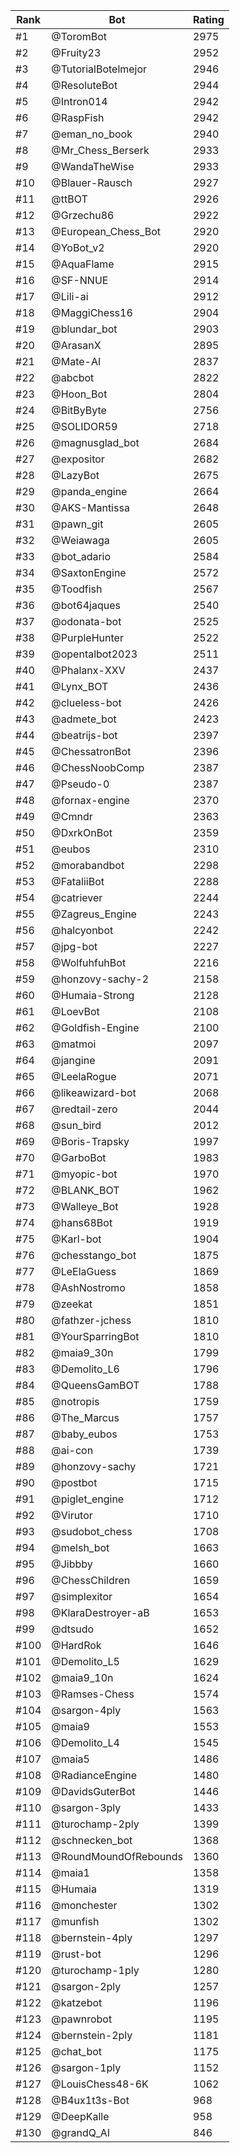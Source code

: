 Rank|Bot|Rating
---|---|---
#1|@ToromBot|2975
#2|@Fruity23|2952
#3|@TutorialBotelmejor|2946
#4|@ResoluteBot|2944
#5|@Intron014|2942
#6|@RaspFish|2942
#7|@eman_no_book|2940
#8|@Mr_Chess_Berserk|2933
#9|@WandaTheWise|2933
#10|@Blauer-Rausch|2927
#11|@ttBOT|2926
#12|@Grzechu86|2922
#13|@European_Chess_Bot|2920
#14|@YoBot_v2|2920
#15|@AquaFlame|2915
#16|@SF-NNUE|2914
#17|@Lili-ai|2912
#18|@MaggiChess16|2904
#19|@blundar_bot|2903
#20|@ArasanX|2895
#21|@Mate-AI|2837
#22|@abcbot|2822
#23|@Hoon_Bot|2804
#24|@BitByByte|2756
#25|@SOLIDOR59|2718
#26|@magnusglad_bot|2684
#27|@expositor|2682
#28|@LazyBot|2675
#29|@panda_engine|2664
#30|@AKS-Mantissa|2648
#31|@pawn_git|2605
#32|@Weiawaga|2605
#33|@bot_adario|2584
#34|@SaxtonEngine|2572
#35|@Toodfish|2567
#36|@bot64jaques|2540
#37|@odonata-bot|2525
#38|@PurpleHunter|2522
#39|@opentalbot2023|2511
#40|@Phalanx-XXV|2437
#41|@Lynx_BOT|2436
#42|@clueless-bot|2426
#43|@admete_bot|2423
#44|@beatrijs-bot|2397
#45|@ChessatronBot|2396
#46|@ChessNoobComp|2387
#47|@Pseudo-0|2387
#48|@fornax-engine|2370
#49|@Cmndr|2363
#50|@DxrkOnBot|2359
#51|@eubos|2310
#52|@morabandbot|2298
#53|@FataliiBot|2288
#54|@catriever|2244
#55|@Zagreus_Engine|2243
#56|@halcyonbot|2242
#57|@jpg-bot|2227
#58|@WolfuhfuhBot|2216
#59|@honzovy-sachy-2|2158
#60|@Humaia-Strong|2128
#61|@LoevBot|2108
#62|@Goldfish-Engine|2100
#63|@matmoi|2097
#64|@jangine|2091
#65|@LeelaRogue|2071
#66|@likeawizard-bot|2068
#67|@redtail-zero|2044
#68|@sun_bird|2012
#69|@Boris-Trapsky|1997
#70|@GarboBot|1983
#71|@myopic-bot|1970
#72|@BLANK_BOT|1962
#73|@Walleye_Bot|1928
#74|@hans68Bot|1919
#75|@Karl-bot|1904
#76|@chesstango_bot|1875
#77|@LeElaGuess|1869
#78|@AshNostromo|1858
#79|@zeekat|1851
#80|@fathzer-jchess|1810
#81|@YourSparringBot|1810
#82|@maia9_30n|1799
#83|@Demolito_L6|1796
#84|@QueensGamBOT|1788
#85|@notropis|1759
#86|@The_Marcus|1757
#87|@baby_eubos|1753
#88|@ai-con|1739
#89|@honzovy-sachy|1721
#90|@postbot|1715
#91|@piglet_engine|1712
#92|@Virutor|1710
#93|@sudobot_chess|1708
#94|@melsh_bot|1663
#95|@Jibbby|1660
#96|@ChessChildren|1659
#97|@simplexitor|1654
#98|@KlaraDestroyer-aB|1653
#99|@dtsudo|1652
#100|@HardRok|1646
#101|@Demolito_L5|1629
#102|@maia9_10n|1624
#103|@Ramses-Chess|1574
#104|@sargon-4ply|1563
#105|@maia9|1553
#106|@Demolito_L4|1545
#107|@maia5|1486
#108|@RadianceEngine|1480
#109|@DavidsGuterBot|1446
#110|@sargon-3ply|1433
#111|@turochamp-2ply|1399
#112|@schnecken_bot|1368
#113|@RoundMoundOfRebounds|1360
#114|@maia1|1358
#115|@Humaia|1319
#116|@monchester|1302
#117|@munfish|1302
#118|@bernstein-4ply|1297
#119|@rust-bot|1296
#120|@turochamp-1ply|1280
#121|@sargon-2ply|1257
#122|@katzebot|1196
#123|@pawnrobot|1195
#124|@bernstein-2ply|1181
#125|@chat_bot|1175
#126|@sargon-1ply|1152
#127|@LouisChess48-6K|1062
#128|@B4ux1t3s-Bot|968
#129|@DeepKalle|958
#130|@grandQ_AI|846
